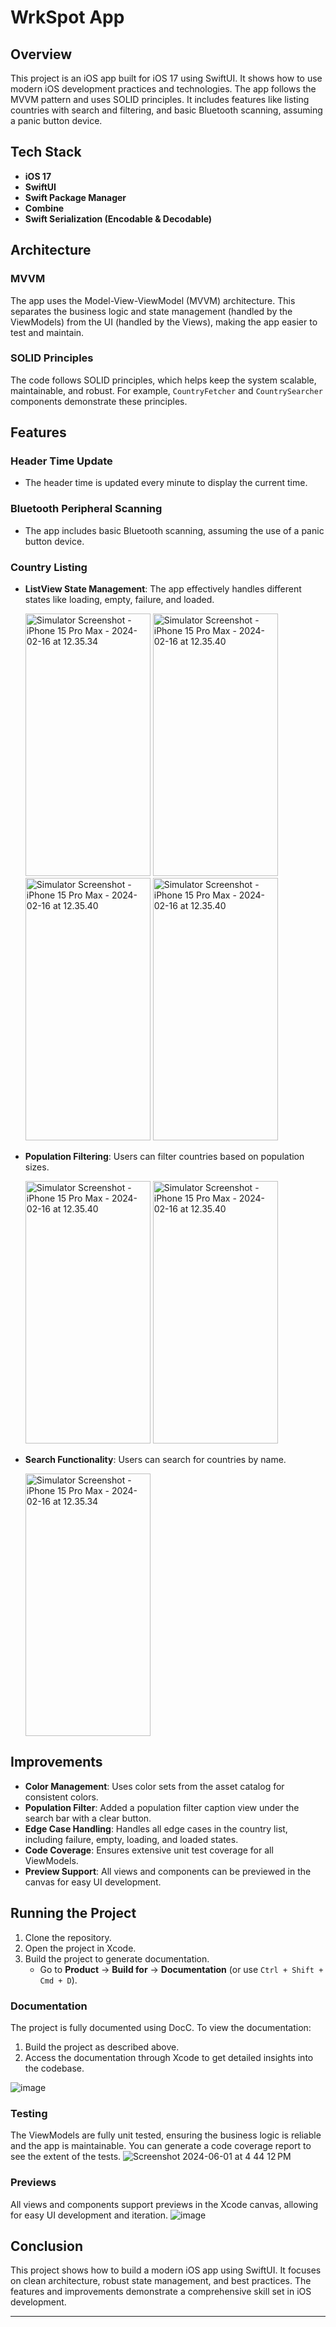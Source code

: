 # WrkSpot App

## Overview

This project is an iOS app built for iOS 17 using SwiftUI. It shows how to use modern iOS development practices and technologies. The app follows the MVVM pattern and uses SOLID principles. It includes features like listing countries with search and filtering, and basic Bluetooth scanning, assuming a panic button device.

## Tech Stack

- **iOS 17**
- **SwiftUI**
- **Swift Package Manager**
- **Combine**
- **Swift Serialization (Encodable & Decodable)**

## Architecture

### MVVM

The app uses the Model-View-ViewModel (MVVM) architecture. This separates the business logic and state management (handled by the ViewModels) from the UI (handled by the Views), making the app easier to test and maintain.

### SOLID Principles

The code follows SOLID principles, which helps keep the system scalable, maintainable, and robust. For example, `CountryFetcher` and `CountrySearcher` components demonstrate these principles.

## Features

### Header Time Update

- The header time is updated every minute to display the current time.

### Bluetooth Peripheral Scanning

- The app includes basic Bluetooth scanning, assuming the use of a panic button device.

### Country Listing

- **ListView State Management**: The app effectively handles different states like loading, empty, failure, and loaded.

  <img src="https://github.com/karthiikmk/wrkspot/assets/15947675/2d2f9cbe-6960-4db5-9c96-94187ad14bcc" alt="Simulator Screenshot - iPhone 15 Pro Max - 2024-02-16 at 12.35.34" width="200" height="420">
  <img src="https://github.com/karthiikmk/wrkspot/assets/15947675/4f54d438-0a4b-4f1e-9d9d-ceb04c962ad0" alt="Simulator Screenshot - iPhone 15 Pro Max - 2024-02-16 at 12.35.40" width="200" height="420">
  <img src="https://github.com/karthiikmk/wrkspot/assets/15947675/b5b2dd92-5a77-4d0d-b1ab-02edd008fa6b" alt="Simulator Screenshot - iPhone 15 Pro Max - 2024-02-16 at 12.35.40" width="200" height="420">
  <img src="https://github.com/karthiikmk/wrkspot/assets/15947675/cd2fabe0-a319-4e21-adc9-bd46d57aeefa" alt="Simulator Screenshot - iPhone 15 Pro Max - 2024-02-16 at 12.35.40" width="200" height="420">

- **Population Filtering**: Users can filter countries based on population sizes.
  
  <img src="https://github.com/karthiikmk/wrkspot/assets/15947675/4b8aaa1d-a30d-4059-a670-aabf4ea7a661" alt="Simulator Screenshot - iPhone 15 Pro Max - 2024-02-16 at 12.35.40" width="200" height="420">
  <img src="https://github.com/karthiikmk/wrkspot/assets/15947675/5b03561c-0ba0-40dd-8ac0-dff4cede7a96" alt="Simulator Screenshot - iPhone 15 Pro Max - 2024-02-16 at 12.35.40" width="200" height="420">

- **Search Functionality**: Users can search for countries by name.

  <img src="https://github.com/karthiikmk/wrkspot/assets/15947675/c5e5aa9e-d119-44ae-855f-b77a0b8a1c62" alt="Simulator Screenshot - iPhone 15 Pro Max - 2024-02-16 at 12.35.34" width="200" height="420">

## Improvements

- **Color Management**: Uses color sets from the asset catalog for consistent colors.
- **Population Filter**: Added a population filter caption view under the search bar with a clear button.
- **Edge Case Handling**: Handles all edge cases in the country list, including failure, empty, loading, and loaded states.
- **Code Coverage**: Ensures extensive unit test coverage for all ViewModels.
- **Preview Support**: All views and components can be previewed in the canvas for easy UI development.

## Running the Project

1. Clone the repository.
2. Open the project in Xcode.
3. Build the project to generate documentation.
   - Go to **Product** → **Build for** → **Documentation** (or use `Ctrl + Shift + Cmd + D`).

### Documentation

The project is fully documented using DocC. To view the documentation:
1. Build the project as described above.
2. Access the documentation through Xcode to get detailed insights into the codebase.
   
![image](https://github.com/karthiikmk/wrkspot/assets/15947675/c31647c9-2fd6-4abe-83da-e37cbedc182b)


### Testing

The ViewModels are fully unit tested, ensuring the business logic is reliable and the app is maintainable. You can generate a code coverage report to see the extent of the tests.
![Screenshot 2024-06-01 at 4 44 12 PM](https://github.com/karthiikmk/wrkspot/assets/15947675/5f61f5aa-78c6-4f3c-a707-4c422c88428a)

### Previews

All views and components support previews in the Xcode canvas, allowing for easy UI development and iteration.
![image](https://github.com/karthiikmk/wrkspot/assets/15947675/5983d071-52d9-4d53-b2ea-8eb25e07a3e4)


## Conclusion

This project shows how to build a modern iOS app using SwiftUI. It focuses on clean architecture, robust state management, and best practices. The features and improvements demonstrate a comprehensive skill set in iOS development.

---

